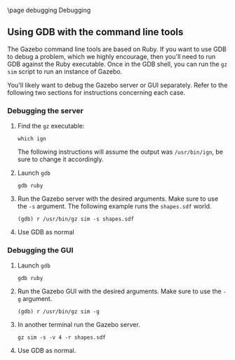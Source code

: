 \page debugging Debugging

## Using GDB with the command line tools

The Gazebo command line tools are based on Ruby. If you want to use GDB to
debug a problem, which we highly encourage, then you'll need to run GDB against
the Ruby executable. Once in the GDB shell, you can run the `gz sim`
script to run an instance of Gazebo.

You'll likely want to debug the Gazebo server or GUI separately. Refer to the
following two sections for instructions concerning each case.

### Debugging the server

1. Find the `gz` executable:

    `which ign`

    The following instructions will assume the output was `/usr/bin/ign`, be
    sure to change it accordingly.

2. Launch `gdb`

    `gdb ruby`

3. Run the Gazebo server with the desired arguments. Make sure to use the
   `-s` argument. The following example runs the `shapes.sdf` world.

    `(gdb) r /usr/bin/gz sim -s shapes.sdf`

4. Use GDB as normal

### Debugging the GUI

1. Launch `gdb`

    `gdb ruby`

2. Run the Gazebo GUI with the desired arguments. Make sure to use the
   `-g` argument.

    `(gdb) r /usr/bin/gz sim -g`

3. In another terminal run the Gazebo server.

    `gz sim -s -v 4 -r shapes.sdf`

4. Use GDB as normal.
